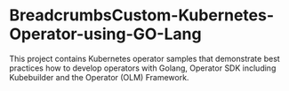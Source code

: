 # BreadcrumbsCustom-Kubernetes-Operator-using-GO-Lang
This project contains Kubernetes operator samples that demonstrate best practices how to develop operators with Golang, Operator SDK including Kubebuilder and the Operator (OLM) Framework.
